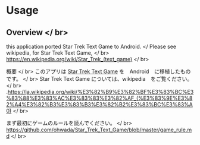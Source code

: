 # Usage

## Overview </ br>
this application ported Star Trek Text Game to Android. </ Please see wikipedia, for Star Trek Text Game, </ br>
https://en.wikipedia.org/wiki/Star_Trek_(text_game) </ br>

概要 </ br>
このアプリは [Star Trek Text Game](https://en.wikipedia.org/wiki/Star_Trek_(text_game))  を　Android　に移植したものです。 </ br>
Star Trek Text Game については、wikipedia　をご覧ください。 </ br>
.https://ja.wikipedia.org/wiki/%E3%82%B9%E3%82%BF%E3%83%BC%E3%83%88%E3%83%AC%E3%83%83%E3%82%AF_(%E3%83%9E%E3%82%A4%E3%82%B3%E3%83%B3%E3%82%B2%E3%83%BC%E3%83%A0) </ br>

まず最初にゲームのルールを読んでください。 </ br>
https://github.com/ohwada/Star_Trek_Text_Game/blob/master/game_rule.md </ br>